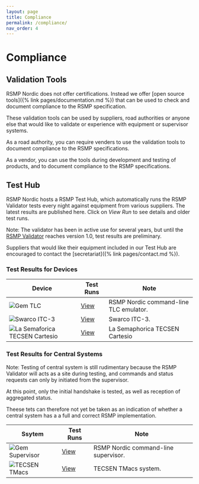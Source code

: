```yaml
---
layout: page
title: Compliance
permalink: /compliance/
nav_order: 4
---
```


# Compliance

## Validation Tools
RSMP Nordic does not offer certifications. Instead we offer [open source tools]({% link pages/documentation.md %}) that can be used to check and document compliance to the RSMP specification.

These validation tools can be used by suppliers, road authorities or anyone else that would like to validate or experience with equipment or supervisor systems.

As a road authority, you can require venders to use the validation tools to document compliance to the RSMP specifications.

As a vendor, you can use the tools during development and testing of products, and to document compliance to the RSMP specifications.

## Test Hub
RSMP Nordic hosts a RSMP Test Hub, which automatically runs the RSMP Validator tests every night against equipment from various suppliers. The latest results are published here. Click on *View Run* to see details and older test runs.

Note: The validator has been in active use for several years, but until the [RSMP Validator](https://github.com/rsmp-nordic/rsmp_validator) reaches version 1.0, test results are preliminary. 

Suppliers that would like their equipment included in our Test Hub are encouraged to contact the [secretariat]({% link pages/contact.md %}).

### Test Results for Devices
| Device | Test Runs | Note |
|--|--|--|
| ![Gem TLC](https://github.com/rsmp-nordic/rsmp_validator/actions/workflows/gem_tlc.yaml/badge.svg?branch=main) | [View](https://github.com/rsmp-nordic/rsmp_validator/actions/workflows/gem_tlc.yaml?query=branch=main) | RSMP Nordic command-line TLC emulator. |
| ![Swarco ITC-3](https://github.com/rsmp-nordic/rsmp_validator/actions/workflows/swarco_itc3.yaml/badge.svg?branch=main&event=schedule) | [View](https://github.com/rsmp-nordic/rsmp_validator/actions/workflows/swarco_itc3.yaml?query=branch=main&event=schedule) | Swarco ITC-3. |
| ![La Semaforica TECSEN Cartesio](https://github.com/rsmp-nordic/rsmp_validator/actions/workflows/semaforica_cartesio.yaml/badge.svg?branch=main&event=schedule) | [View](https://github.com/rsmp-nordic/rsmp_validator/actions/workflows/semaforica_cartesio.yaml?query=branch=main&event=schedule) | La Semaphorica TECSEN Cartesio |

### Test Results for Central Systems
Note: Testing of central system is still rudimentary because the RSMP Validator will acts as a site during testing, and commands and status requests can only by initiated from the supervisor.

At this point, only the initial handshake is tested, as well as reception of aggregated status. 

Theese tets can therefore not yet be taken as an indication of whether a central system has a a full and correct RSMP implementation.

| Ssytem | Test Runs | Note |
|--|--|--|
| ![Gem Supervisor](https://github.com/rsmp-nordic/rsmp_validator/actions/workflows/gem_supervisor.yaml/badge.svg?branch=main) | [View](https://github.com/rsmp-nordic/rsmp_validator/actions/workflows/gem_supervisor.yaml?query=branch=main) | RSMP Nordic command-line supervisor. |
| ![TECSEN TMacs](https://github.com/rsmp-nordic/rsmp_validator/actions/workflows/tecsen_tmacs.yaml/badge.svg?branch=main&event=schedule) | [View](https://github.com/rsmp-nordic/rsmp_validator/actions/workflows/tecsen_tmacs.yaml?query=branch=main&event=schedule) | TECSEN TMacs system. |

